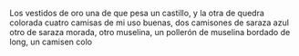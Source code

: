 Los vestidos de oro una de que pesa un castillo, y la otra de quedra colorada cuatro camisas de mi uso buenas, dos camisones de saraza azul otro de saraza morada, otro muselina, un pollerón de muselina bordado de long, un camisen colo